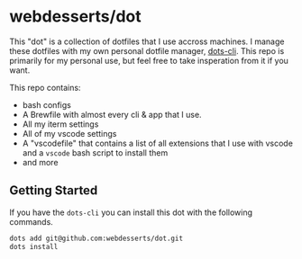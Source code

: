 # webdesserts/dot

This "dot" is a collection of dotfiles that I use accross machines. I manage these dotfiles with my own personal dotfile manager, [dots-cli][1]. This repo is primarily for my personal use, but feel free to take insperation from it if you want.

This repo contains:
- bash configs
- A Brewfile with almost every cli & app that I use.
- All my iterm settings
- All of my vscode settings
- A "vscodefile" that contains a list of all extensions that I use with vscode and a  `vscode` bash script to install them
- and more

## Getting Started

If you have the `dots-cli` you can install this dot with the following commands.

```bash
dots add git@github.com:webdesserts/dot.git
dots install
```

[1]:https://github.com/webdesserts/dots-cli
